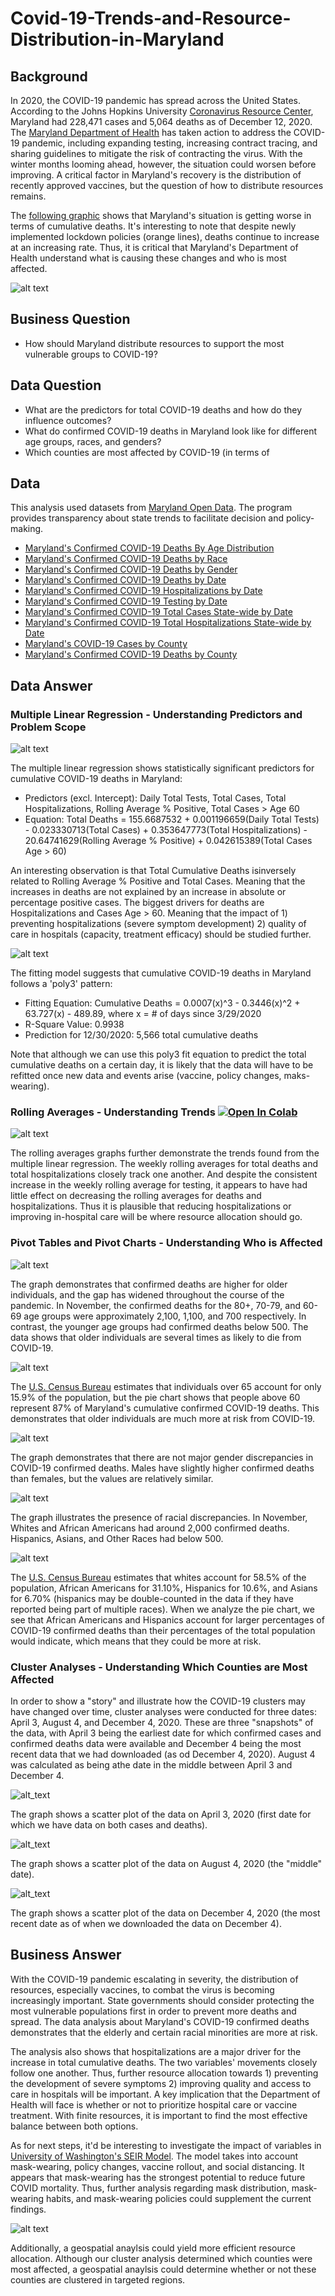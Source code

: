 # Covid-19-Trends-and-Resource-Distribution-in-Maryland

## Background 
In 2020, the COVID-19 pandemic has spread across the United States. According to the Johns Hopkins University [Coronavirus Resource Center](https://coronavirus.jhu.edu/region/us/maryland), Maryland had 228,471 cases and 5,064 deaths as of December 12, 2020. The [Maryland Department of Health](https://coronavirus.maryland.gov) has taken action to address the COVID-19 pandemic, including expanding testing, increasing contract tracing, and sharing guidelines to mitigate the risk of contracting the virus. With the winter months looming ahead, however, the situation could worsen before improving. A critical factor in Maryland's recovery is the distribution of recently approved vaccines, but the question of how to distribute resources remains.

The [following graphic](https://coronavirus.jhu.edu/data/state-timeline/new-deaths/maryland/26) shows that Maryland's situation is getting worse in terms of cumulative deaths. It's interesting to note that despite newly implemented lockdown policies (orange lines), deaths continue to increase at an increasing rate. Thus, it is critical that Maryland's Department of Health understand what is causing these changes and who is most affected. 

![alt text](https://github.com/matthewprk/covid-19-trends-in-maryland-/blob/main/Screenshots%20of%20Data%20Answer/Maryland%20COVID%20Deaths%20Timeline%20Graph.png) 

## Business Question
* How should Maryland distribute resources to support the most vulnerable groups to COVID-19?

## Data Question
* What are the predictors for total COVID-19 deaths and how do they influence outcomes?
* What do confirmed COVID-19 deaths in Maryland look like for different age groups, races, and genders? 
* Which counties are most affected by COVID-19 (in terms of 

## Data
This analysis used datasets from [Maryland Open Data](https://opendata.maryland.gov). The program provides transparency about state trends to facilitate decision and policy-making.
* [Maryland's Confirmed COVID-19 Deaths By Age Distribution](https://github.com/matthewprk/covid-19-trends-in-maryland-/blob/main/Data/MD_COVID-19_-_Confirmed_Deaths_by_Age_Distribution.csv)
* [Maryland's Confirmed COVID-19 Deaths by Race](https://github.com/matthewprk/covid-19-trends-in-maryland-/blob/main/Data/MD_COVID-19_-_Confirmed_Deaths_by_Race_and_Ethnicity_Distribution.csv)
* [Maryland's Confirmed COVID-19 Deaths by Gender](https://github.com/matthewprk/covid-19-trends-in-maryland-/blob/main/Data/MD_COVID-19_-_Confirmed_Deaths_by_Gender_Distribution.csv)
* [Maryland's Confirmed COVID-19 Deaths by Date](https://github.com/matthewprk/covid-19-trends-in-maryland-/blob/main/Data/MDC19_DeathsbyDate.csv)
* [Maryland's Confirmed COVID-19 Hospitalizations by Date](https://github.com/matthewprk/covid-19-trends-in-maryland-/blob/main/Data/MDC19_HospitalizationsByDate.csv)
* [Maryland's Confirmed COVID-19 Testing by Date](https://github.com/matthewprk/covid-19-trends-in-maryland-/blob/main/Data/MDC19_TestingbyDate.csv)
* [Maryland's Confirmed COVID-19 Total Cases State-wide by Date](https://github.com/matthewprk/covid-19-trends-in-maryland-/blob/main/Data/MDCOVID19_TotalCasesStatewide.csv)
* [Maryland's Confirmed COVID-19 Total Hospitalizations State-wide by Date](https://github.com/matthewprk/covid-19-trends-in-maryland-/blob/main/Data/MD_COVID-19_-_Total_Hospitalizations.csv)
* [Maryland's COVID-19 Cases by County](https://github.com/matthewprk/covid-19-trends-in-maryland-/blob/main/Data/MD_COVID-19_-_Cases_by_County.csv)
* [Maryland's Confirmed COVID-19 Deaths by County](https://github.com/matthewprk/covid-19-trends-in-maryland-/blob/main/Data/MD_COVID-19_-_Confirmed_Deaths_by_County.csv)

## Data Answer
### Multiple Linear Regression - Understanding Predictors and Problem Scope
![alt text](https://github.com/matthewprk/covid-19-trends-in-maryland-/blob/main/Screenshots%20of%20Data%20Answer/Regression%20Statistics.png)

The multiple linear regression shows statistically significant predictors for cumulative COVID-19 deaths in Maryland:
  * Predictors (excl. Intercept): Daily Total Tests, Total Cases, Total Hospitalizations, Rolling Average % Positive, Total Cases > Age 60
  * Equation: Total Deaths = 155.6687532 + 0.001196659(Daily Total Tests) - 0.023330713(Total Cases) + 0.353647773(Total Hospitalizations) - 20.64741629(Rolling Average % Positive) + 0.042615389(Total Cases Age > 60)

An interesting observation is that Total Cumulative Deaths isinversely related to Rolling Average % Positive and Total Cases. Meaning that the increases in deaths are not explained by an increase in absolute or percentage positive cases. The biggest drivers for deaths are Hospitalizations and Cases Age > 60. Meaning that the impact of 1) preventing hospitalizations (severe symptom development) 2) quality of care in hospitals (capacity, treatment efficacy) should be studied further.
								
![alt text](https://github.com/matthewprk/covid-19-trends-in-maryland-/blob/main/Screenshots%20of%20Data%20Answer/Total%20Deaths%20vs.%20Days%20Since%20Start%20Prediction%20Fit.png) 

The fitting model suggests that cumulative COVID-19 deaths in Maryland follows a 'poly3' pattern:
  * Fitting Equation: Cumulative Deaths = 0.0007(x)^3 - 0.3446(x)^2 + 63.727(x) - 489.89, where x = # of days since 3/29/2020
  * R-Square Value: 0.9938
  * Prediction for 12/30/2020: 5,566 total cumulative deaths 
  
Note that although we can use this poly3 fit equation to predict the total cumulative deaths on a certain day, it is likely that the data will have to be refitted once new data and events arise (vaccine, policy changes, maks-wearing). 
  
### Rolling Averages - Understanding Trends [![Open In Colab](https://colab.research.google.com/assets/colab-badge.svg)](https://colab.research.google.com/drive/10ZE6mmDmrSa-LYPKPn0hQOVz1uDfzyC-?usp=sharing)
![alt text](https://github.com/matthewprk/covid-19-trends-in-maryland-/blob/main/Screenshots%20of%20Data%20Answer/Maryland%20COVID%20Rolling%20Averages.png)

The rolling averages graphs further demonstrate the trends found from the multiple linear regression. The weekly rolling averages for total deaths and total hospitalizations closely track one another. And despite the consistent increase in the weekly rolling average for testing, it appears to have had little effect on decreasing the rolling averages for deaths and hospitalizations. Thus it is plausible that reducing hospitalizations or improving in-hospital care will be where resource allocation should go. 


### Pivot Tables and Pivot Charts - Understanding Who is Affected

![alt text](https://github.com/matthewprk/covid-19-trends-in-maryland-/blob/main/Screenshots%20of%20Data%20Answer/Maryland%20COVID-19%20Cumulative%20Confirmed%20Deaths%20By%20Age%20Group.png)

The graph demonstrates that confirmed deaths are higher for older individuals, and the gap has widened throughout the course of the pandemic. In November, the confirmed deaths for the 80+, 70-79, and 60-69 age groups were approximately 2,100, 1,100, and 700 respectively. In contrast, the younger age groups had confirmed deaths below 500. The data shows that older individuals are several times as likely to die from COVID-19. 

![alt text](https://github.com/matthewprk/covid-19-trends-in-maryland-/blob/main/Screenshots%20of%20Data%20Answer/Percentage%20of%20Maryland%20COVID-19%20Confirmed%20Deaths%20By%20Age%20in%20November%202020.png)

The [U.S. Census Bureau](https://www.census.gov/quickfacts/MD) estimates that individuals over 65 account for only 15.9% of the population, but the pie chart shows that people above 60 represent 87% of Maryland's cumulative confirmed COVID-19 deaths. This demonstrates that older individuals are much more at risk from COVID-19. 

![alt text](https://github.com/matthewprk/covid-19-trends-in-maryland-/blob/main/Screenshots%20of%20Data%20Answer/Maryland%20COVID-19%20Cumulative%20Confirmed%20Deaths%20By%20Gender.png)

The graph demonstrates that there are not major gender discrepancies in COVID-19 confirmed deaths. Males have slightly higher confirmed deaths than females, but the values are relatively similar. 

![alt text](https://github.com/matthewprk/covid-19-trends-in-maryland-/blob/main/Screenshots%20of%20Data%20Answer/Maryland%20COVID-19%20Cumulative%20Confirmed%20Deaths%20By%20Race.png)

The graph illustrates the presence of racial discrepancies. In November, Whites and African Americans had around 2,000 confirmed deaths. Hispanics, Asians, and Other Races had below 500. 

![alt text](https://github.com/matthewprk/covid-19-trends-in-maryland-/blob/main/Screenshots%20of%20Data%20Answer/Percentage%20of%20Maryland%20COVID-19%20Confirmed%20Deaths%20By%20Race%20in%20November%202020.png)

The [U.S. Census Bureau](https://www.census.gov/quickfacts/MD) estimates that whites account for 58.5% of the population, African Americans for 31.10%, Hispanics for 10.6%, and Asians for 6.70% (hispanics may be double-counted in the data if they have reported being part of multiple races). When we analyze the pie chart, we see that African Americans and Hispanics account for larger percentages of COVID-19 confirmed deaths than their percentages of the total population would indicate, which means that they could be more at risk.

### Cluster Analyses - Understanding Which Counties are Most Affected

In order to show a "story" and illustrate how the COVID-19 clusters may have changed over time, cluster analyses were conducted for three dates: April 3, August 4, and December 4, 2020. These are three "snapshots" of the data, with April 3 being the earliest date for which confirmed cases and confirmed deaths data were available and December 4 being the most recent data that we had downloaded (as od December 4, 2020). August 4 was calculated as being athe date in the middle between April 3 and December 4. 

![alt_text](https://github.com/matthewprk/covid-19-trends-in-maryland-/blob/main/Screenshots%20of%20Data%20Answer/MD%20COVID-19%20Cases%20v%20Deaths_4-3%20scatter%20plot.jpg) 

The graph shows a scatter plot of the data on April 3, 2020 (first date for which we have data on both cases and deaths). 

![alt_text](https://github.com/matthewprk/covid-19-trends-in-maryland-/blob/main/Screenshots%20of%20Data%20Answer/MD%20COVID-19%20Cases%20v%20Deaths_8-4%20scatter%20plot.jpg) 

The graph shows a scatter plot of the data on August 4, 2020 (the "middle" date). 

![alt_text](https://github.com/matthewprk/covid-19-trends-in-maryland-/blob/main/Screenshots%20of%20Data%20Answer/MD%20COVID-19%20Cases%20v%20Deaths_12-4%20scatter%20plot.jpg)

The graph shows a scatter plot of the data on December 4, 2020 (the most recent date as of when we downloaded the data on December 4). 


## Business Answer
With the COVID-19 pandemic escalating in severity, the distribution of resources, especially vaccines, to combat the virus is becoming increasingly important. State governments should consider protecting the most vulnerable populations first in order to prevent more deaths and spread. The data analysis about Maryland's COVID-19 confirmed deaths demonstrates that the elderly and certain racial minorities are more at risk.

The analysis also shows that hospitalizations are a major driver for the increase in total cumulative deaths. The two variables' movements closely follow one another. Thus, further resource allocation towards 1) preventing the development of severe symptoms 2) improving quality and access to care in hospitals will be important. A key implication that the Department of Health will face is whether or not to prioritize hospital care or vaccine treatment. With finite resources, it is important to find the most effective balance between both options. 


As for next steps, it'd be interesting to investigate the impact of variables in [University of Washington's SEIR Model](https://covid19.healthdata.org/united-states-of-america/maryland?view=total-deaths&tab=trend). The model takes into account mask-wearing, policy changes, vaccine rollout, and social distancing. It appears that mask-wearing has the strongest potential to reduce future COVID mortality. Thus, further analysis regarding mask distribution, mask-wearing habits, and mask-wearing policies could supplement the current findings. 

![alt text](https://github.com/matthewprk/covid-19-trends-in-maryland-/blob/main/Screenshots%20of%20Data%20Answer/UW%20Model%20COVID%20Deaths%20Scenarios.png)

Additionally, a geospatial anaylsis could yield more efficient resource allocation. Although our cluster analysis determined which counties were most affected, a geospatial anaylsis could determine whether or not these counties are clustered in targeted regions. 

